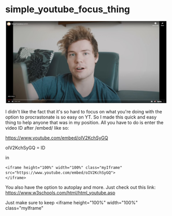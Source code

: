 # simple_youtube_focus_thing
![alt text](https://github.com/zizuke/simple_youtube_focus_thing/blob/master/example.jpg?raw=true)

I didn't like the fact that it's so hard to focus on what you're doing with the option to procrastonate is so easy on YT. So I made this quick and easy thing to help anyone that was in my position. All you have to do is enter the video ID after /embed/ like so:

https://www.youtube.com/embed/oIV2KchSyGQ 

oIV2KchSyGQ = ID



in

```
<iframe height="100%" width="100%" class="myIframe"
src="https://www.youtube.com/embed/oIV2KchSyGQ">
</iframe>
```

You also have the option to autoplay and more. Just check out this link: https://www.w3schools.com/html/html_youtube.asp

Just make sure to keep <iframe height="100%" width="100%" class="myIframe"
